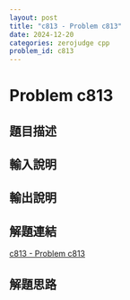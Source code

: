 ```yaml
---
layout: post
title: "c813 - Problem c813"
date: 2024-12-20
categories: zerojudge cpp
problem_id: c813
---
```


# Problem c813

## 題目描述



## 輸入說明



## 輸出說明



## 解題連結

[c813 - Problem c813](https://zerojudge.tw/ShowProblem?problemid=c813)

## 解題思路

